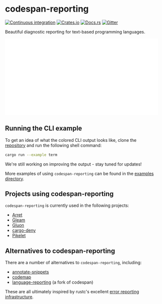 # codespan-reporting

[![Continuous integration][actions-badge]][actions-url]
[![Crates.io][crate-badge]][crate-url]
[![Docs.rs][docs-badge]][docs-url]
[![Gitter][gitter-badge]][gitter-lobby]

[actions-badge]: https://img.shields.io/github/workflow/status/brendanzab/codespan/Continuous%20integration
[actions-url]: https://github.com/brendanzab/codespan/actions
[crate-url]: https://crates.io/crates/codespan-reporting
[crate-badge]: https://img.shields.io/crates/v/codespan-reporting.svg
[docs-url]: https://docs.rs/codespan-reporting
[docs-badge]: https://docs.rs/codespan-reporting/badge.svg
[gitter-badge]: https://badges.gitter.im/codespan-rs/codespan.svg
[gitter-lobby]: https://gitter.im/codespan-rs/Lobby

Beautiful diagnostic reporting for text-based programming languages.

![Preview](./codespan-reporting/assets/readme_preview.svg?sanitize=true)

## Running the CLI example

To get an idea of what the colored CLI output looks like,
clone the [repository](https://github.com/brendanzab/codespan)
and run the following shell command:

```sh
cargo run --example term
```

We're still working on improving the output - stay tuned for updates!

More examples of using `codespan-reporting` can be found in the
[examples directory](./codespan-reporting/examples).

## Projects using codespan-reporting

`codespan-reporting` is currently used in the following projects:

- [Arret](https://arret-lang.org)
- [Gleam](https://github.com/lpil/gleam/)
- [Gluon](https://github.com/gluon-lang/gluon)
- [cargo-deny](https://github.com/EmbarkStudios/cargo-deny)
- [Pikelet](https://github.com/pikelet-lang/pikelet)

## Alternatives to codespan-reporting

There are a number of alternatives to `codespan-reporting`, including:

- [annotate-snippets][annotate-snippets]
- [codemap][codemap]
- [language-reporting][language-reporting] (a fork of codespan)

These are all ultimately inspired by rustc's excellent [error reporting infrastructure][librustc_errors].

[annotate-snippets]: https://crates.io/crates/annotate-snippets
[codemap]: https://crates.io/crates/codemap
[language-reporting]: https://crates.io/crates/language-reporting
[librustc_errors]: https://github.com/rust-lang/rust/tree/master/src/librustc_errors
